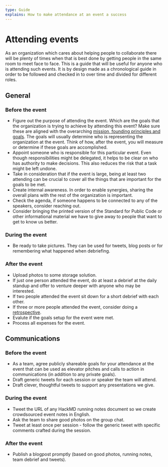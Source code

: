 ```yaml
---
type: Guide
explains: How to make attendance at an event a success
---
```


# Attending events

As an organization which cares about helping people to collaborate there will be plenty of times when that is best done by getting people in the same room to meet face to face. This is a guide that will be useful for anyone who is attending such events. It is by design made as a chronological guide in order to be followed and checked in to over time and divided for different roles.

## General

### Before the event

* Figure out the purpose of attending the event. Which are the goals that the organization is trying to achieve by attending this event? Make sure these are aligned with the overarching [mission, founding principles and goals](../../organization/mission.md). The goals will usually determine who is representing the organization at the event. Think of how, after the event, you will measure or determine if these goals are accomplished.
* Appoint someone who is responsible for this particular event. Even though responsibilities might be delegated, it helps to be clear on who has authority to make decisions. This also reduces the risk that a task might be left undone.
* Take in consideration that if the event is large, being at least two attending can be crucial to cover all the things that are important for the goals to be met.
* Create internal awareness. In order to enable synergies, sharing the overall plans with the rest of the organization is important.
* Check the agenda, if someone happens to be connected to any of the speakers, consider reaching out.
* Consider bringing the printed version of the Standard for Public Code or other informational material we have to give away to people that want to get to know us better.

### During the event

* Be ready to take pictures. They can be used for tweets, blog posts or for remembering what happened when debriefing.

### After the event

* Upload photos to some storage solution.
* If just one person attended the event, do at least a debrief at the daily standup and offer to venture deeper with anyone who may be interested.
* If two people attended the event sit down for a short debrief with each other.
* If three or more people attended the event, consider doing a [retrospective](../staff-meetings/retrospective-agenda.md).
* Evalute if the goals setup for the event were met.
* Process all expenses for the event.

## Communications

### Before the event

* As a team, agree publicly shareable goals for your attendance at the event that can be used as elevator pitches and calls to action in communications (in addition to any private goals).
* Draft generic tweets for each session or speaker the team will attend.
* Draft clever, thoughtful tweets to support any presentations we give.

### During the event

* Tweet the URL of any HackMD running notes document so we create crowdsourced event notes in English.
* Ask the team to share good photos on the group chat.
* Tweet at least once per session - follow the generic tweet with specific comments crafted during the session.

### After the event

* Publish a blogpost promptly (based on good photos, running notes, team debrief and tweets).
